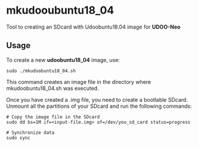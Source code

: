 # mkudooubuntu18_04
Tool to creating an SDcard with Udoobuntu18.04 image for **UDOO-Neo**

## Usage
To create a new **udoobuntu18_04** image, use:
```
sudo ./mkudoobuntu18_04.sh
```
This command creates an image file in the directory where mkudoobuntu18_04.sh
was executed.

Once you have created a .img file, you need to create a bootlable
SDcard.
Unmount all the partitions of your SDcard and run the following commands:
```
# Copy the image file in the SDcard
sudo dd bs=1M if=<input-file.img> of=/dev/you_sd_card status=progress

# Synchronize data
sudo sync
```
